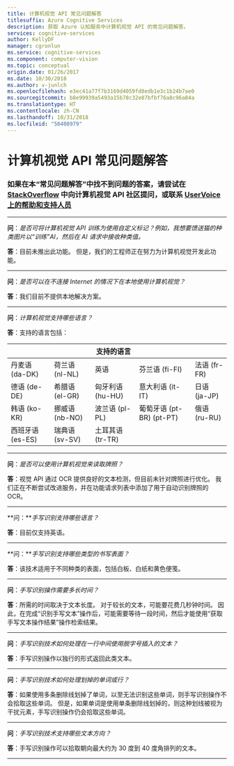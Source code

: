 ```yaml
---
title: 计算机视觉 API 常见问题解答
titlesuffix: Azure Cognitive Services
description: 获取 Azure 认知服务中计算机视觉 API 的常见问题解答。
services: cognitive-services
author: KellyDF
manager: cgronlun
ms.service: cognitive-services
ms.component: computer-vision
ms.topic: conceptual
origin.date: 01/26/2017
ms.date: 10/30/2018
ms.author: v-junlch
ms.openlocfilehash: e3ec41a77f7b3169d4059fd8edb1e3c1b24b7ae0
ms.sourcegitcommit: b8e99939a5493a15b78c32e87bfbf76a8c96a84a
ms.translationtype: HT
ms.contentlocale: zh-CN
ms.lasthandoff: 10/31/2018
ms.locfileid: "50408979"
---
```

# <a name="computer-vision-api-frequently-asked-questions"></a>计算机视觉 API 常见问题解答

### <a name="if-you-cant-find-answers-to-your-questions-in-this-faq-try-asking-the-computer-vision-api-community-on-stackoverflowhttpsstackoverflowcomquestionstaggedproject-oxfordormicrosoft-cognitive-or-contact-help-and-support-on-uservoicehttpscognitiveuservoicecom"></a>如果在本“常见问题解答”中找不到问题的答案，请尝试在 [StackOverflow](https://stackoverflow.com/questions/tagged/project-oxford+or+microsoft-cognitive) 中向计算机视觉 API 社区提问，或联系 [UserVoice 上的帮助和支持人员](https://cognitive.uservoice.com/)

-----

**问**：*是否可将计算机视觉 API 训练为使用自定义标记？例如，我想要馈送猫的种类图片以“训练”AI，然后在 AI 请求中接收种类值。*

**答**：目前未推出此功能。 但是，我们的工程师正在努力为计算机视觉开发此功能。

-----

**问**：*是否可以在不连接 Internet 的情况下在本地使用计算机视觉？*

**答**：我们目前不提供本地解决方案。

-----

**问**：*计算机视觉支持哪些语言？*

**答**：支持的语言包括：

| | | 支持的语言 | | |
|---------------- |------------------ |------------------ |--------------------------- |--------------------
| 丹麦语 (da-DK)  | 荷兰语 (nl-NL)     | 英语           | 芬兰语 (fi-FI)            |法语 (fr-FR)
| 德语 (de-DE)  | 希腊语 (el-GR)     | 匈牙利语 (hu-HU) | 意大利语 (it-IT)            | 日语 (ja-JP)
| 韩语 (ko-KR)  | 挪威语 (nb-NO) | 波兰语 (pl-PL)    | 葡萄牙语 (pt-BR) (pt-PT) | 俄语 (ru-RU)
| 西班牙语 (es-ES)   | 瑞典语 (sv-SV)     | 土耳其语 (tr-TR)   |                            |

-----

**问**：*是否可以使用计算机视觉来读取牌照？*

**答**：视觉 API 通过 OCR 提供良好的文本检测，但目前未针对牌照进行优化。 我们正在不断尝试改进服务，并在功能请求列表中添加了用于自动识别牌照的 OCR。

-----

**问：***手写识别支持哪些语言？*

**答**：目前仅支持英语。

-----

**问：***手写识别支持哪些类型的书写表面？*

**答**：该技术适用于不同种类的表面，包括白板、白纸和黄色便笺。

-----

**问**：*手写识别操作需要多长时间？*

**答**：所需的时间取决于文本长度。 对于较长的文本，可能要花费几秒钟时间。 因此，在完成“识别手写文本”操作后，可能需要等待一段时间，然后才能使用“获取手写文本操作结果”操作检索结果。

-----

**问**：*手写识别技术如何处理在一行中间使用脱字号插入的文本？*

**答**：手写识别操作以独行的形式返回此类文本。

-----

**问**：*手写识别技术如何处理划掉的单词或行？*

**答**：如果使用多条删除线划掉了单词，以至无法识别这些单词，则手写识别操作不会拾取这些单词。 但是，如果单词是使用单条删除线划掉的，则这种划线被视为干扰元素，手写识别操作仍会拾取这些单词。

-----

**问**：*手写识别技术支持哪些文本方向？*

**答**：手写识别操作可以拾取朝向最大约为 30 度到 40 度角排列的文本。

-----

